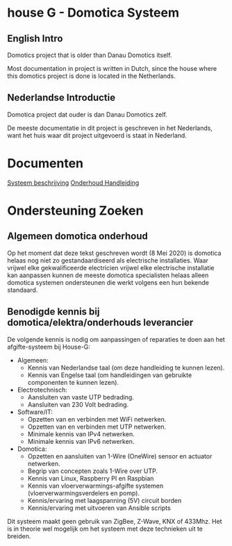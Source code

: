 # house G - Domotica Systeem

## English Intro

Domotics project that is older than Danau Domotics itself.

Most documentation in project is written in Dutch, since the house where this domotics project is done is located in the Netherlands.

## Nederlandse Introductie

Domotica project dat ouder is dan Danau Domotics zelf.

De meeste documentatie in dit project is geschreven in het Nederlands, want het huis waar dit project uitgevoerd is staat in Nederland.

# Documenten

[Systeem beschrijving](docs/NL/system_description)
[Onderhoud Handleiding](docs/NL/service_manual)





# Ondersteuning Zoeken

## Algemeen domotica onderhoud
Op het moment dat deze tekst geschreven wordt (8 Mei 2020) is domotica helaas nog niet zo gestandaardiseerd als electrische installaties. Waar vrijwel elke gekwalificeerde electricien vrijwel elke electrische installatie kan aanpassen kunnen de meeste domotica specialisten helaas alleen domotica systemen ondersteunen die werkt volgens een hun bekende standaard.

## Benodigde kennis bij domotica/elektra/onderhouds leverancier

De volgende kennis is nodig om aanpassingen of reparaties te doen aan het afgifte-systeem bij House-G:
- Algemeen:
  - Kennis van Nederlandse taal (om deze handleiding te kunnen lezen).
  - Kennis van Engelse taal (om handleidingen van gebruikte componenten te kunnen lezen).
- Electrotechnisch:
  - Aansluiten van vaste UTP bedrading.
  - Aansluiten van 230 Volt bedrading.
- Software/IT:
  - Opzetten van en verbinden met WiFi netwerken.
  - Opzetten van en verbinden met UTP netwerken.
  - Minimale kennis van IPv4 netwerken.
  - Minimale kennis van IPv6 netwerken.
- Domotica:
  - Opzetten en aansluiten van 1-Wire (OneWire) sensor en actuator netwerken.
  - Begrip van concepten zoals 1-Wire over UTP.
  - Kennis van Linux, Raspberry PI en Raspbian
  - Kennis van vloerverwarmings-afgifte systemen (vloerverwarmingsverdelers en pomp).
  - Kennis/ervaring met laagspanning (5V) circuit borden
  - Kennis/ervaring met uitvoeren van Ansible scripts

Dit systeem maakt geen gebruik van ZigBee, Z-Wave, KNX of 433Mhz. Het is in theorie wel mogelijk om het systeem met deze technieken uit te breiden.

